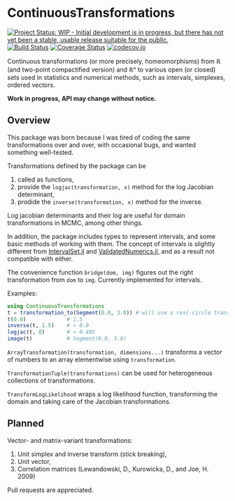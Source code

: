 # ContinuousTransformations

[![Project Status: WIP - Initial development is in progress, but there has not yet been a stable, usable release suitable for the public.](http://www.repostatus.org/badges/latest/wip.svg)](http://www.repostatus.org/#wip)
[![Build Status](https://travis-ci.org/tpapp/ContinuousTransformations.jl.svg?branch=master)](https://travis-ci.org/tpapp/ContinuousTransformations.jl)
[![Coverage Status](https://coveralls.io/repos/tpapp/ContinuousTransformations.jl/badge.svg?branch=master&service=github)](https://coveralls.io/github/tpapp/ContinuousTransformations.jl?branch=master)
[![codecov.io](http://codecov.io/github/tpapp/ContinuousTransformations.jl/coverage.svg?branch=master)](http://codecov.io/github/tpapp/ContinuousTransformations.jl?branch=master)

Continuous transformations (or more precisely, homeomorphisms) from ℝ (and two-point compactified version) and ℝⁿ to various open (or closed) sets used in statistics and numerical methods, such as intervals, simplexes, ordered vectors.

**Work in progress, API may change without notice.**

## Overview

This package was born because I was tired of coding the same transformations over and over, with occasional bugs, and wanted something well-tested.

Transformations defined by the package can be

1. called as functions,
2. provide the `logjac(transformation, x)` method for the log Jacobian determinant,
3. prodide the `inverse(transformation, x)` method for the inverse.

Log jacobian determinants and their log are useful for domain transformations in MCMC, among other things.

In addition, the package includes types to represent intervals, and some basic methods of working with them. The concept of intervals is slightly different from [IntervalSet.jl](https://github.com/JuliaMath/IntervalSets.jl) and [ValidatedNumerics.jl](https://github.com/dpsanders/ValidatedNumerics.jl), and as a result not compatible with either.

The convenience function `bridge(dom, img)` figures out the right transformation from `dom` to `img`. Currently implemented for intervals.

Examples:
```julia
using ContinuousTransformations
t = transformation_to(Segment(0.0, 3.0)) # will use a real-circle transformation, stretched
t(0.0)             # 1.5
inverse(t, 1.5)    # ≈ 0.0
logjac(t, 0)       # ≈ 0.405
image(t)           # Segment(0.0, 3.0)
```

`ArrayTransformation(transformation, dimensions...)` transforms a vector of numbers to an array elementwise using `transformation`.

`TransformationTuple(transformations)` can be used for heterogeneous collections of transformations.

`TransformLogLikelihood` wraps a log likelihood function, transforming the domain and taking care of the Jacobian transformations.

## Planned

Vector- and matrix-variant transformations:

1. Unit simplex and inverse transform (stick breaking),
2. Unit vector,
3. Correlation matrices (Lewandowski, D., Kurowicka, D., and Joe, H. 2009)

Pull requests are appreciated.
